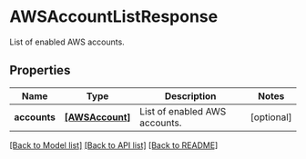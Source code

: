 # AWSAccountListResponse

List of enabled AWS accounts.
## Properties
Name | Type | Description | Notes
------------ | ------------- | ------------- | -------------
**accounts** | [**[AWSAccount]**](AWSAccount.md) | List of enabled AWS accounts. | [optional] 

[[Back to Model list]](README.md#documentation-for-models) [[Back to API list]](README.md#documentation-for-api-endpoints) [[Back to README]](README.md)


